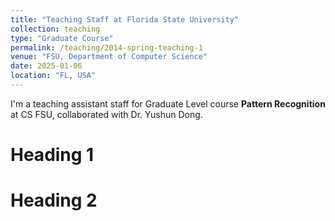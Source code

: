 ```yaml
---
title: "Teaching Staff at Florida State University"
collection: teaching
type: "Graduate Course"
permalink: /teaching/2014-spring-teaching-1
venue: "FSU, Department of Computer Science"
date: 2025-01-06
location: "FL, USA"
---
```


I'm a teaching assistant staff for Graduate Level course **Pattern Recognition** at CS FSU, collaborated with Dr. Yushun Dong.

Heading 1
======

Heading 2
======
